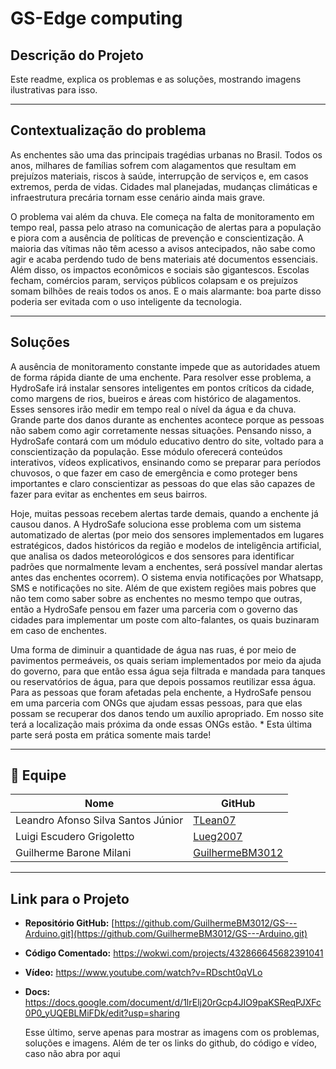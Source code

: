 # GS-Edge computing

## Descrição do Projeto
 
Este readme, explica os problemas e as soluções, mostrando imagens ilustrativas para isso.

---

## Contextualização do problema

As enchentes são uma das principais tragédias urbanas no Brasil. Todos os anos, milhares de famílias sofrem com alagamentos que resultam em prejuízos materiais, riscos à saúde, 
interrupção de serviços e, em casos extremos, perda de vidas. Cidades mal planejadas, mudanças climáticas e infraestrutura precária tornam esse cenário ainda mais grave.

O problema vai além da chuva. Ele começa na falta de monitoramento em tempo real, passa pelo atraso na comunicação de alertas para a população e piora com a ausência de políticas 
de prevenção e conscientização. A maioria das vítimas não têm acesso a avisos antecipados, não sabe como agir e acaba perdendo tudo  de bens materiais até documentos essenciais.
Além disso, os impactos econômicos e sociais são gigantescos. Escolas fecham, comércios param, serviços públicos colapsam e os prejuízos somam bilhões de reais todos os anos. 
E o mais alarmante: boa parte disso poderia ser evitada com o uso inteligente da tecnologia.

---

## Soluções

A ausência de monitoramento constante impede que as autoridades atuem de forma rápida diante de uma enchente. Para resolver esse problema, a HydroSafe irá instalar sensores inteligentes
em pontos críticos da cidade, como margens de rios, bueiros e áreas com histórico de alagamentos. Esses sensores irão medir em tempo real o nível da água e da chuva.
Grande parte dos danos durante as enchentes acontece porque as pessoas não sabem como agir corretamente nessas situações. Pensando nisso, a HydroSafe contará com um módulo educativo dentro 
do site, voltado para a conscientização da população.
Esse módulo oferecerá conteúdos interativos, vídeos explicativos, ensinando como se preparar para períodos chuvosos, o que fazer em caso de emergência e como proteger bens importantes 
e claro conscientizar as pessoas do que elas são capazes de fazer para evitar as enchentes em seus bairros.

Hoje, muitas pessoas recebem alertas tarde demais, quando a enchente já causou danos. A HydroSafe soluciona esse problema com um sistema automatizado de alertas 
(por meio dos sensores implementados em lugares estratégicos, dados históricos da região e modelos de inteligência artificial, que analisa os dados meteorológicos 
e dos sensores para identificar padrões que normalmente levam a enchentes, será possível mandar alertas antes das enchentes ocorrem).
O sistema envia notificações por Whatsapp, SMS e notificações no site. Além de que existem regiões mais pobres que não tem como saber sobre as enchentes no mesmo 
tempo que outras, então a HydroSafe pensou em fazer uma parceria com o governo das cidades para implementar um poste com alto-falantes, os quais buzinaram em caso de enchentes. 

Uma forma de diminuir a quantidade de água nas ruas, é por meio de pavimentos permeáveis, os quais seriam implementados por meio da ajuda do governo, para que então essa água seja
filtrada e mandada para tanques ou reservatórios de água, para que depois possamos reutilizar essa água. 
Para as pessoas que foram afetadas pela enchente, a HydroSafe pensou em uma parceria com ONGs que ajudam essas pessoas, para que elas possam se recuperar dos danos tendo um auxílio 
apropriado. Em nosso site terá a localização mais próxima da onde essas ONGs estão. * Esta última parte será posta em prática somente mais tarde!

---


## 👥 Equipe

| Nome                               | GitHub                                                |
| ---------------------------------- | ----------------------------------------------------- |
| Leandro Afonso Silva Santos Júnior | [TLean07](https://github.com/TLean07)                 |
| Luigi Escudero Grigoletto          | [Lueg2007](https://github.com/Lueg2007)               |
| Guilherme Barone Milani            | [GuilhermeBM3012](https://github.com/GuilhermeBM3012) |

---
 
## Link para o Projeto
 
- **Repositório GitHub:** [https://github.com/GuilhermeBM3012/GS---Arduino.git](https://github.com/GuilhermeBM3012/GS---Arduino.git)
- **Código Comentado:** https://wokwi.com/projects/432866645682391041
- **Vídeo:** https://www.youtube.com/watch?v=RDscht0qVLo
- **Docs:** https://docs.google.com/document/d/1lrElj20rGcp4JIO9paKSReqPJXFc0P0_yUQEBLMiFDk/edit?usp=sharing

  Esse último, serve apenas para mostrar as imagens com os problemas, soluções e imagens. Além de ter os links do github, do código e vídeo, caso não abra por aqui
